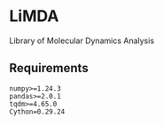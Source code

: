 # LiMDA
Library of Molecular Dynamics Analysis
## Requirements
```
numpy>=1.24.3
pandas>=2.0.1
tqdm>=4.65.0
Cython=0.29.24
```

